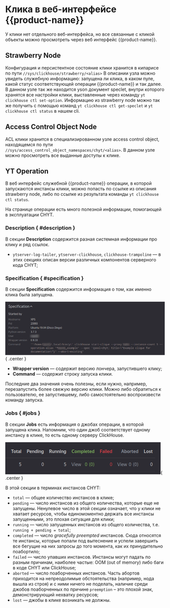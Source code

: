 # Клика в веб-интерфейсе {{product-name}}

У клики нет отдельного веб-интерфейса, но все связанные с кликой объекты можно просмотреть через веб интерфейс {{product-name}}.

## Strawberry Node

Конфигурация и персистентное состояние клики хранится в кипарисе по пути `//sys/clickhouse/strawberry/<alias>`
В описании узла можно увидеть служебную информацию: запущена ли клика, в каком пуле, какой статус соответствующей операции {{product-name}} и так далее.
В данном узле так же находится yson документ speclet, внутри которого хранятся все настройки клики, выставленные через команду `yt clickhouse ctl set-option`.
Информацию из strawberry node можно так же получить с помощью команд `yt clickhouse ctl get-speclet` и `yt clickhouse ctl status` в нашем cli.

<!-- ![](../../../../../../images/chyt_strawberry_node.png) -->

## Access Control Object Node

ACL клики хранится в специализированном узле access control object, находящемся по пути `//sys/access_control_object_namespaces/chyt/<alias>`.
В данном узле можно просмотреть все выданные доступы к клике.

<!-- ![](../../../../../../images/chyt_clique_access_control_object_node.png) -->

## YT Operation

В веб интерфейс служебной {{product-name}} операции, в которой запускаются инстансы клики, можно попасть по ссылке из описания strawberry node, либо по ссылке из результата команды `yt clickhouse ctl status`.

На странице операции есть много полезной информации, помогающей в эксплуатации CHYT.

### Description { #description }

В секции **Description** содержится разная системная информации про клику и ряд ссылок.

- `ytserver-log-tailer`, `ytserver-clickhouse`, `clickhouse-trampoline` &mdash; в этих секциях описан версии различных компонентов серверного кода CHYT;

### Specification { #specification }

В секции **Specification** содержится информация о том, как именно клика была запущена.

![](../../../../../../images/chyt_operation_specification.png){ .center }

- **Wrapper version** — содержит версию лончера, запустившего клику;
- **Command** — содержит строку запуска клики.

Последние два значения очень полезны, если нужно, например, перезапустить более свежую версию клики. Можно либо обратиться к пользователю, ее запустившему, либо самостоятельно воспроизвести команду запуска.

### Jobs { #jobs }

В секции **Jobs** есть информация о джобах операции, в которой запущена клика. Напомним, что один джоб соответствует одному инстансу в клике, то есть одному серверу ClickHouse.

![](../../../../../../images/chyt_operation_jobs.png){ .center }

В этой секции в терминах инстансов CHYT:

- `total` — общее количество инстансов в клике;
- `pending` — число инстансов из общего количества, которые еще не запущены. Ненулевое число в этой секции означает, что у клики не хватает ресурсов, чтобы единомоментно держать все инстансы запущенными, это плохая ситуация для клики;
- `running` — число запущенных инстансов из общего количества, т.е. `running + pending = total`;
- `completed` — число *gracefully preempted* инстансов. Сюда относятся те инстансы, которые попали под вытеснение и успели завершить все бегущие на них запросы до того момента, как их принудительно поабортило;
- `failed` — число упавших инстансов. Инстансы могут падать по разным причинам, наиболее частые: OOM (out of memory) либо баги в коде CHYT или ClickHouse;
- `aborted` — число поаборченных инстансов. Часть абортов приходится на непреодолимые обстоятельства (например, нода вышла из строя) и с ними ничего не поделать, наличие среди джобов поаборченных по причине `preemption` – это плохой знак, демонстрирующий нехватку ресурсов;
- `lost` — джобы в клике возникать не должны.
